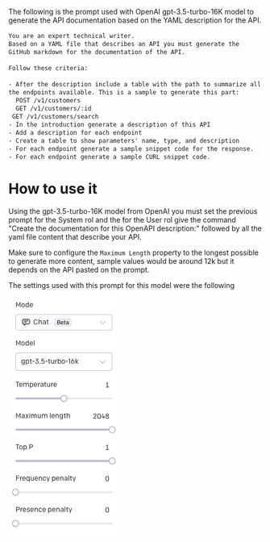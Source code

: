 The following is the prompt used with OpenAI gpt-3.5-turbo-16K model to generate the API documentation based on the YAML description for the API.


```
You are an expert technical writer. 
Based on a YAML file that describes an API you must generate the GitHub markdown for the documentation of the API. 

Follow these criteria:

- After the description include a table with the path to summarize all the endpoints available. This is a sample to generate this part:
  POST /v1/customers
  GET /v1/customers/:id
 GET /v1/customers/search
- In the introduction generate a description of this API
- Add a description for each endpoint
- Create a table to show parameters' name, type, and description
- For each endpoint generate a sample snippet code for the response.
- For each endpoint generate a sample CURL snippet code.
```

# How to use it

Using the gpt-3.5-turbo-16K model from OpenAI you must set the previous prompt for the System rol and the for the User rol give the command "Create the documentation for this OpenAPI description:" followed by all the yaml file content that describe your API.

Make sure to configure the `Maximum Length` property to the longest possible to generate more content, sample values would be around 12k but it depends on the API pasted on the prompt.

The settings used with this prompt for this model were the following

![image](../saia-docs/assets/images/APIDocGenerator-Settings.png)